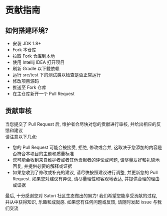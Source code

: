 # 贡献指南

## 如何搭建环境?

- 安装 JDK 1.8+
- Fork 本仓库
- 拉取 Fork 仓库到本地
- 使用 Intellij IDEA 打开项目
- 刷新 Gradle 以下载依赖
- 运行 src/test 下的测试类以检查是否正常运行
- 修改项目源码
- 推送至 Fork 仓库
- 在主仓库新开一个 Pull Request

## 贡献审核

当您提交了 Pull Request 后, 维护者会尽快对您的贡献进行审核, 并给出相应的反馈和建议<br>
请注意以下几点:

- 您的 Pull Request 可能会被接受, 拒绝, 修改或合并, 这取决于您添加的内容是否符合本项目的主题和质量标准
- 您可能会收到来自维护者或者其他贡献者的评论或问题, 请尽量友好和礼貌地回复, 并提供必要的解释或证据
- 如果您收到了修改或补充的建议, 请尽快按照建议进行调整, 并更新您的 Pull Request. 如果您对建议有异议, 请尽量理性和客观地表达, 并提供合理的理由或证据

最后, 十分感谢您对 Satori 社区生态做出的努力! 我们希望您能享受贡献的过程, 并从中获得知识, 乐趣和成就感. 如果您有任何问题或反馈, 请随时发起 issue 与我们交流
